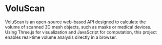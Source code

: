 # VoluScan
VoluScan is an open-source web-based API designed to calculate the volume of scanned 3D mesh objects, such as masks or medical devices. Using Three.js for visualization and JavaScript for computation, this project enables real-time volume analysis directly in a browser.